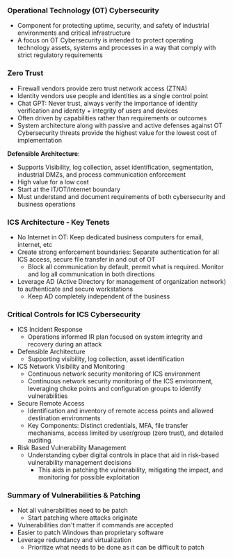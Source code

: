### Operational Technology (OT) Cybersecurity
 - Component for protecting uptime, security, and safety of industrial environments and critical infrastructure
 - A focus on OT Cybersecurity is intended to protect operating technology assets, systems and processes in a way that comply with strict regulatory requirements
### Zero Trust
 - Firewall vendors provide zero trust network access (ZTNA)
 - Identity vendors use people and identities as a single control point
 - Chat GPT: Never trust, always verify the importance of identity verification and identity + integrity of users and devices
 - Often driven by capabilities rather than requirements or outcomes
 - System architecture along with passive and active defenses against OT Cybersecurity threats provide the highest value for the lowest cost of implementation

**Defensible Architecture**:
 - Supports Visibility, log collection, asset identification, segmentation, industrial DMZs,  and process communication enforcement
 - High value for a low cost
 - Start at the IT/OT/Internet boundary
 - Must understand and document requirements of both cybersecurity and business operations

### ICS Architecture - Key Tenets
 - No Internet in OT: Keep dedicated business computers for email, internet, etc
 - Create strong enforcement boundaries: Separate authentication for all ICS access, secure file transfer in and out of OT
	 - Block all communication by default, permit what is required. Monitor and log all communication in both directions
 - Leverage AD (Active Directory for management of organization network) to authenticate and secure workstations
	 - Keep AD completely independent of the business

### Critical Controls for ICS Cybersecurity
 - ICS Incident Response
	 - Operations informed IR plan focused on system integrity and recovery during an attack
 - Defensible Architecture
	 - Supporting visibility, log collection, asset identification
 - ICS Network Visibility and Monitoring
	 - Continuous network security monitoring of ICS environment
	 - Continuous network security monitoring of the ICS environment, leveraging choke points and configuration groups to identify vulnerabilities
 - Secure Remote Access
	 - Identification and inventory of remote access points and allowed destination environments
	 - Key Components: Distinct credentials, MFA, file transfer mechanisms, access limited by user/group (zero trust), and detailed auditing.
 - Risk Based Vulnerability Management
	 - Understanding cyber digital controls in place that aid in risk-based vulnerability management decisions
		 - This aids in patching the vulnerability, mitigating the impact, and monitoring for possible exploitation

### Summary of Vulnerabilities & Patching
 - Not all vulnerabilities need to be patch
	 - Start patching where attacks originate
 - Vulnerabilities don't matter if commands are accepted
 - Easier to patch Windows than proprietary software
 - Leverage redundancy and virtualization
	 - Prioritize what needs to be done as it can be difficult to patch
